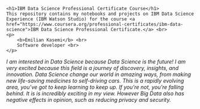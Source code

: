     <h1>IBM Data Science Professional Certificate Course</h1>
    This repository contains my notebooks and projects on IBM Data Science Experience (IBM Watson Studio) for the course <a href="https://www.coursera.org/professional-certificates/ibm-data-science">IBM Data Science Professional Certificate.</a> <br>
    <p>
        <b>Emilian Kasemi</b> <br>
        Software developer <br>
    </p>

        
<i>I am interested in Data Science because Data Science is the future! I am very excited because this field 
is a journey of discovery, insights, and innovation. Data Science change our world in amazing ways, from making new life-saving 
medicines to self-driving cars. This is a rapidly evolving area, you’ve got to keep learning to keep up. If you’re not, you’re falling behind. It is is incredibly exciting in my view. However Big Data also has negative effects in opinion, such as reducing privacy and security.<i/> 
